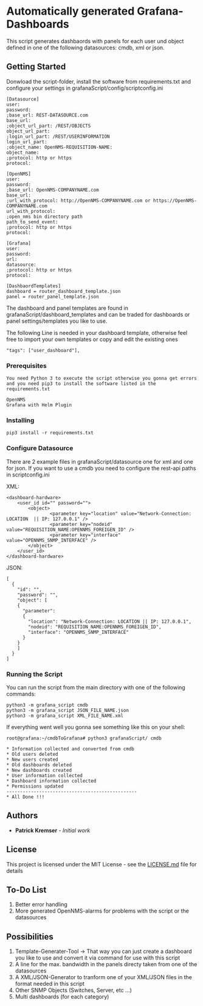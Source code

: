 # Automatically generated Grafana-Dashboards

This script generates dashbaords with panels for each user und object defined in one of the following datasources: cmdb, xml or json.

## Getting Started

Donwload the script-folder, install the software from requirements.txt and configure your settings in grafanaScript/config/scriptconfig.ini
```
[Datasource]
user: 
password: 
;base_url: REST-DATASOURCE.com
base_url: 
;object_url_part: /REST/OBJECTS
object_url_part: 
;login_url_part: /REST/USERINFORMATION
login_url_part:
;object_name: OpenNMS-REQUISITION-NAME:
object_name:
;protocol: http or https
protocol: 

[OpenNMS]
user:
password:
;base_url: OpenNMS-COMPANYNAME.com
base_url:
;url_with_protocol: http://OpenNMS-COMPANYNAME.com or https://OpenNMS-COMPANYNAME.com
url_with_protocol:
;open_nms bin directory path 
path_to_send_event:
;protocol: http or https
protocol:

[Grafana]
user:
password:
url:
datasource:
;protocol: http or https
protocol:

[DashbaordTemplates]
dashboard = router_dashboard_template.json
panel = router_panel_template.json
```
The dashboard and panel templates are found in grafanaScript/dashboard_templates and can be traded for dashboards or panel settings/templates you like to use.

The following Line is needed in your dashboard template, otherwise feel free to import your own templates or copy and edit the existing ones
```
"tags": ["user_dashboard"],
```

### Prerequisites
```
You need Python 3 to execute the script otherwise you gonna get errors
and you need pip3 to install the software listed in the requirements.txt

OpenNMS
Grafana with Helm Plugin
```

### Installing
```
pip3 install -r requirements.txt
```

### Configure Datasource
There are 2 example files in grafanaScript/datasource one for xml and one for json.
If you want to use a cmdb you need to configure the rest-api paths in scriptconfig.ini

XML:
```
<dashboard-hardware>
	<user_id id="" password="">
		<object>
				<parameter key="location" value="Network-Connection: LOCATION  || IP: 127.0.0.1" />
				<parameter key="nodeid" value="REQUISITION_NAME:OPENNMS_FOREIGEN_ID" />
				<parameter key="interface" value="OPENNMS_SNMP_INTERFACE" />
		</object>
	</user_id>
</dashboard-hardware>
```
JSON:
```
[
  {
    "id": "",
    "password": "",
    "object": [
    {
      "parameter": 
      {
        "location": "Network-Connection: LOCATION || IP: 127.0.0.1",
        "nodeid": "REQUISITION_NAME:OPENNMS_FOREIGEN_ID", 
        "interface": "OPENNMS_SNMP_INTERFACE"
      }
    }
    ]
  }
]

```

### Running the Script
You can run the script from the main directory with one of the following commands:
```
python3 -m grafana_script cmdb
python3 -m grafana_script JSON_FILE_NAME.json
python3 -m grafana_script XML_FILE_NAME.xml
```
If everything went well you gonna see something like this on your shell:
```
root@grafana:~/cmdbToGrafana# python3 grafanaScript/ cmdb

* Information collected and converted from cmdb
* Old users deleted
* New users created
* Old dashboards deleted
* New dashboards created
* User information collected
* Dashboard information collected
* Permissions updated
------------------------------------------------
* All Done !!!
```

## Authors

* **Patrick Kremser** - *Initial work*

## License

This project is licensed under the MIT License - see the [LICENSE.md](LICENSE.md) file for details

## To-Do List
1. Better error handling
2. More generated OpenNMS-alarms for problems with the script or the datasources


## Possibilities
1. Template-Generater-Tool -> That way you can just create a dashboard you like to use and convert it via command for use with this script
2. A line for the max. bandwidth in the panels directy taken from one of the datasources
3. A XML/JSON-Generator to tranform one of your XML/JSON files in the format needed in this script
4. Other SNMP Objects (Switches, Server, etc ...)
5. Multi dashboards (for each category)
